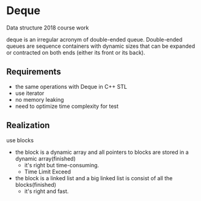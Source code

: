 # Deque
Data structure 2018 course work

deque is an irregular acronym of double-ended queue. Double-ended queues are sequence containers with dynamic sizes that can be expanded or contracted on both ends (either its front or its back).

## Requirements
* the same operations with Deque in C++ STL
* use iterator
* no memory leaking
* need to optimize time complexity for test

## Realization
use blocks
* the block is a dynamic array and all pointers to blocks are stored in a dynamic array(finished)
  * it's right but time-consuming.
  * Time Limit Exceed
* the block is a linked list and a big linked list is consist of all the blocks(finished)
  * it's right and fast.

